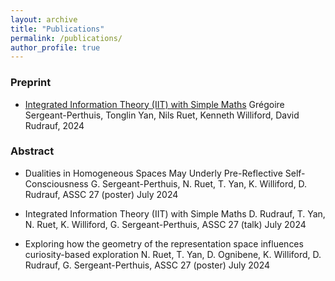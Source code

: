 ```yaml
---
layout: archive
title: "Publications"
permalink: /publications/
author_profile: true
---
```


### Preprint
* [Integrated Information Theory (IIT) with Simple Maths](https://hal.sorbonne-universite.fr/hal-04531404/document)
Grégoire Sergeant-Perthuis, Tonglin Yan, Nils Ruet, Kenneth Williford, David Rudrauf, 2024

### Abstract
* Dualities in Homogeneous Spaces May Underly Pre-Reflective Self-Consciousness
G. Sergeant-Perthuis, N. Ruet, T. Yan, K. Williford, D. Rudrauf, ASSC 27 (poster)
July 2024

* Integrated Information Theory (IIT) with Simple Maths
D. Rudrauf, T. Yan, N. Ruet, K. Williford, G. Sergeant-Perthuis, ASSC 27 (talk)
July 2024

* Exploring how the geometry of the representation space influences curiosity-based exploration
N. Ruet, T. Yan, D. Ognibene, K. Williford, D. Rudrauf, G. Sergeant-Perthuis, ASSC 27 (poster)
July 2024